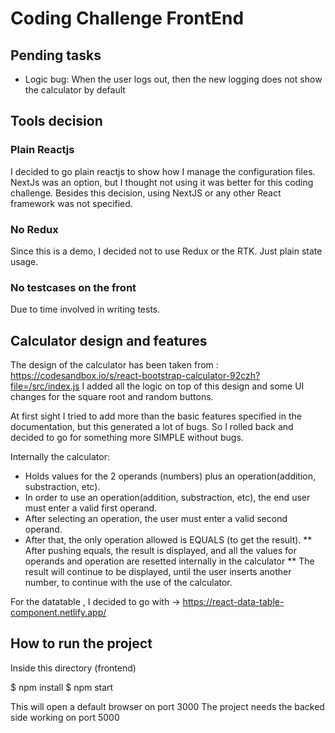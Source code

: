 # Coding Challenge FrontEnd

## Pending tasks
* Logic bug: When the user logs out, then the new logging does not show the calculator by default

## Tools decision

### Plain Reactjs
I decided to go plain reactjs to show how I manage the configuration files. NextJs was an option, but I thought not using it was better for this coding challenge.
Besides this decision, using NextJS or any other React framework was not specified.

### No Redux
Since this is a demo, I decided not to use Redux or the RTK. Just plain state usage.

### No testcases on the front
Due to time involved in writing tests.

## Calculator design and features

The design of the calculator has been taken from : https://codesandbox.io/s/react-bootstrap-calculator-92czh?file=/src/index.js
I added all the logic on top of this design and some UI changes for the square root and random buttons.

At first sight I tried to add more than the basic features specified in the documentation, but this generated a lot of bugs. So I rolled back and decided to go for something more SIMPLE without bugs.

Internally the calculator:

* Holds values for the 2 operands (numbers) plus an operation(addition, substraction, etc).
* In order to use an operation(addition, substraction, etc), the end user must enter a valid first operand.
* After selecting an operation, the user must enter a valid second operand.
* After that, the only operation allowed is EQUALS (to get the result). 
** After pushing equals, the result is displayed, and all the values for operands and operation are resetted internally in the calculator
** The result will continue to be displayed, until the user inserts another number, to continue with the use of the calculator.

For the datatable , I decided to go with -> https://react-data-table-component.netlify.app/


## How to run the project

Inside this directory (frontend)

$ npm install
$ npm start

This will open a default browser on port 3000 
The project needs the backed side working on port 5000







